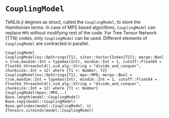# `CouplingModel`

TeNLib.jl degines as struct, called the `CouplingModel`, to store the Hamiltonian terms. 
In case of MPS based algorithms, `CouplingModel` can replace `MPO` without modifying
rest of the code. For Tree Tensor Network (TTN) codes, only `CouplingModel` can be used.
Different elements of `CouplingModel` are contracted in parallel.

```@docs
CouplingModel
CouplingModel(os::OpStrings{T1}, sites::Vector{Index{T2}}; merge::Bool = true,maxdim::Int = typemax(Int), mindim::Int = 1, cutoff::Float64 = Float64_threashold(),svd_alg::String = "divide_and_conquer", chunksize::Int = 12) where {T1 <: Number, T2}
CouplingModel(os::OpStrings{T1}, mpo::MPO; merge::Bool = true,maxdim::Int = typemax(Int), mindim::Int = 1, cutoff::Float64 = Float64_threashold(),svd_alg::String = "divide_and_conquer", chunksize::Int = 12) where {T1 <: Number}
CouplingModel(mpos::MPO...)
Base.length(model::CouplingModel)
Base.copy(model::CouplingModel)
Base.getindex(model::CouplingModel, n)
ITensors.siteinds(model::CouplingModel)
```